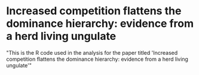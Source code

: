 # Increased competition flattens the dominance hierarchy: evidence from a herd living ungulate
"This is the R code used in the analysis for the paper titled 'Increased competition flattens the dominance hierarchy: evidence from a herd living ungulate'" 
